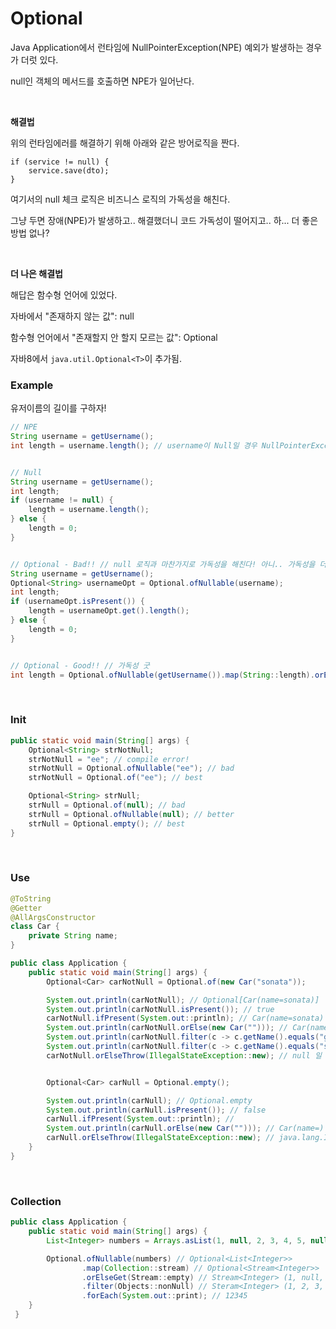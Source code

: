 # Optional

Java Application에서 런타임에 NullPointerException(NPE) 예외가 발생하는 경우가 더럿 있다.

null인 객체의 메서드를 호출하면 NPE가 일어난다.

&nbsp;

**해결법**

위의 런타임에러를 해결하기 위해 아래와 같은 방어로직을 짠다.  

```
if (service != null) {
	service.save(dto);
}
```

여기서의 null 체크 로직은 비즈니스 로직의 가독성을 해친다.

그냥 두면 장애(NPE)가 발생하고.. 해결했더니 코드 가독성이 떨어지고.. 하... 더 좋은 방법 없나?

&nbsp;

**더 나은 해결법**

해답은 함수형 언어에 있었다.

자바에서 "존재하지 않는 값": null

함수형 언어에서 "존재할지 안 할지 모르는 값": Optional

자바8에서 `java.util.Optional<T>`이 추가됨.


### Example

유저이름의 길이를 구하자!

```java
// NPE
String username = getUsername();
int length = username.length(); // username이 Null일 경우 NullPointerException  


// Null
String username = getUsername();
int length;
if (username != null) {
	length = username.length();
} else {
	length = 0;
}


// Optional - Bad!! // null 로직과 마찬가지로 가독성을 해친다! 아니.. 가독성을 더 해친다.
String username = getUsername();
Optional<String> usernameOpt = Optional.ofNullable(username);
int length;
if (usernameOpt.isPresent()) {
	length = usernameOpt.get().length();
} else {
	length = 0;
}


// Optional - Good!! // 가독성 굿
int length = Optional.ofNullable(getUsername()).map(String::length).orElse(0);
```

&nbsp;

### Init
```java
public static void main(String[] args) {
    Optional<String> strNotNull;
    strNotNull = "ee"; // compile error!
    strNotNull = Optional.ofNullable("ee"); // bad
    strNotNull = Optional.of("ee"); // best

    Optional<String> strNull;
    strNull = Optional.of(null); // bad
    strNull = Optional.ofNullable(null); // better
    strNull = Optional.empty(); // best
}
```

&nbsp;

### Use
```java
@ToString
@Getter
@AllArgsConstructor
class Car {
    private String name;
}

public class Application {
    public static void main(String[] args) {
        Optional<Car> carNotNull = Optional.of(new Car("sonata"));

        System.out.println(carNotNull); // Optional[Car(name=sonata)]
        System.out.println(carNotNull.isPresent()); // true
        carNotNull.ifPresent(System.out::println); // Car(name=sonata) (null이 아닐 경우, consumer)
        System.out.println(carNotNull.orElse(new Car(""))); // Car(name=sonata) (null 일 경우 이름이 없는 Car 객체 생성)
        System.out.println(carNotNull.filter(c -> c.getName().equals("genesis"))); // Optional.empty (조건을 만족시키지 않으면 empty로 만들어버림)
        System.out.println(carNotNull.filter(c -> c.getName().equals("sonata"))); // Optional[Car(name=sonata)]
        carNotNull.orElseThrow(IllegalStateException::new); // null 일 경우 예외처리


        Optional<Car> carNull = Optional.empty();

        System.out.println(carNull); // Optional.empty
        System.out.println(carNull.isPresent()); // false
        carNull.ifPresent(System.out::println); //
        System.out.println(carNull.orElse(new Car(""))); // Car(name=) (null 일 경우 이름이 없는 Car 객체 생성)
        carNull.orElseThrow(IllegalStateException::new); // java.lang.IllegalStateException
    }
}

```

&nbsp;

### Collection
```java
public class Application {
    public static void main(String[] args) {
        List<Integer> numbers = Arrays.asList(1, null, 2, 3, 4, 5, null);

        Optional.ofNullable(numbers) // Optional<List<Integer>>
                .map(Collection::stream) // Optional<Stream<Integer>>
                .orElseGet(Stream::empty) // Stream<Integer> (1, null, 2, 3, 4, 5, null)
                .filter(Objects::nonNull) // Steram<Integer> (1, 2, 3, 4, 5)
                .forEach(System.out::print); // 12345
    }
 }
```